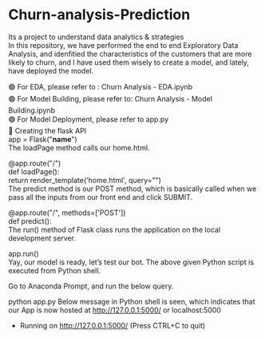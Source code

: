 # Churn-analysis-Prediction
Its a project to understand data analytics &amp; strategies<br />
In this repository, we have performed the end to end Exploratory Data Analysis, and idenfitied the characteristics of the customers that are more likely to churn, and I have used them wisely to create a model, and lately, have deployed the model.

🟢 For EDA, please refer to : Churn Analysis - EDA.ipynb<br />
🟢 For Model Building, please refer to: Churn Analysis - Model Building.ipynb<br />
🟢 For Model Deployment, please refer to app.py<br />
🔵 Creating the flask API<br />
app = Flask("__name__")<br />
The loadPage method calls our home.html.<br />

@app.route("/")<br />
def loadPage():<br />
	return render_template('home.html', query="")<br />
The predict method is our POST method, which is basically called when we pass all the inputs from our front end and click SUBMIT.<br />

@app.route("/", methods=['POST'])<br />
def predict():<br />
The run() method of Flask class runs the application on the local development server.<br />

app.run()<br />
Yay, our model is ready, let’s test our bot. The above given Python script is executed from Python shell.<br />


Go to Anaconda Prompt, and run the below query.

python app.py
Below message in Python shell is seen, which indicates that our App is now hosted at http://127.0.0.1:5000/ or localhost:5000

* Running on http://127.0.0.1:5000/ (Press CTRL+C to quit)
